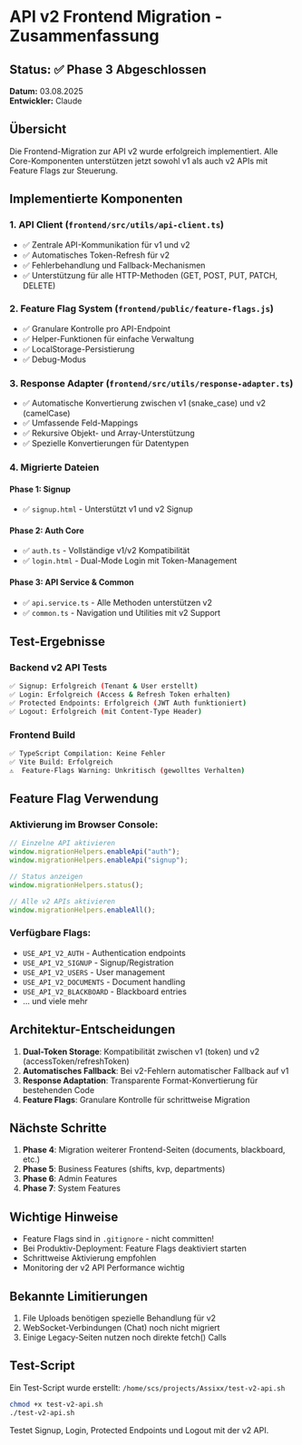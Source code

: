 # API v2 Frontend Migration - Zusammenfassung

## Status: ✅ Phase 3 Abgeschlossen

**Datum:** 03.08.2025  
**Entwickler:** Claude

## Übersicht

Die Frontend-Migration zur API v2 wurde erfolgreich implementiert. Alle Core-Komponenten unterstützen jetzt sowohl v1 als auch v2 APIs mit Feature Flags zur Steuerung.

## Implementierte Komponenten

### 1. API Client (`frontend/src/utils/api-client.ts`)

- ✅ Zentrale API-Kommunikation für v1 und v2
- ✅ Automatisches Token-Refresh für v2
- ✅ Fehlerbehandlung und Fallback-Mechanismen
- ✅ Unterstützung für alle HTTP-Methoden (GET, POST, PUT, PATCH, DELETE)

### 2. Feature Flag System (`frontend/public/feature-flags.js`)

- ✅ Granulare Kontrolle pro API-Endpoint
- ✅ Helper-Funktionen für einfache Verwaltung
- ✅ LocalStorage-Persistierung
- ✅ Debug-Modus

### 3. Response Adapter (`frontend/src/utils/response-adapter.ts`)

- ✅ Automatische Konvertierung zwischen v1 (snake_case) und v2 (camelCase)
- ✅ Umfassende Feld-Mappings
- ✅ Rekursive Objekt- und Array-Unterstützung
- ✅ Spezielle Konvertierungen für Datentypen

### 4. Migrierte Dateien

#### Phase 1: Signup

- ✅ `signup.html` - Unterstützt v1 und v2 Signup

#### Phase 2: Auth Core

- ✅ `auth.ts` - Vollständige v1/v2 Kompatibilität
- ✅ `login.html` - Dual-Mode Login mit Token-Management

#### Phase 3: API Service & Common

- ✅ `api.service.ts` - Alle Methoden unterstützen v2
- ✅ `common.ts` - Navigation und Utilities mit v2 Support

## Test-Ergebnisse

### Backend v2 API Tests

```bash
✅ Signup: Erfolgreich (Tenant & User erstellt)
✅ Login: Erfolgreich (Access & Refresh Token erhalten)
✅ Protected Endpoints: Erfolgreich (JWT Auth funktioniert)
✅ Logout: Erfolgreich (mit Content-Type Header)
```

### Frontend Build

```bash
✅ TypeScript Compilation: Keine Fehler
✅ Vite Build: Erfolgreich
⚠️  Feature-Flags Warning: Unkritisch (gewolltes Verhalten)
```

## Feature Flag Verwendung

### Aktivierung im Browser Console:

```javascript
// Einzelne API aktivieren
window.migrationHelpers.enableApi("auth");
window.migrationHelpers.enableApi("signup");

// Status anzeigen
window.migrationHelpers.status();

// Alle v2 APIs aktivieren
window.migrationHelpers.enableAll();
```

### Verfügbare Flags:

- `USE_API_V2_AUTH` - Authentication endpoints
- `USE_API_V2_SIGNUP` - Signup/Registration
- `USE_API_V2_USERS` - User management
- `USE_API_V2_DOCUMENTS` - Document handling
- `USE_API_V2_BLACKBOARD` - Blackboard entries
- ... und viele mehr

## Architektur-Entscheidungen

1. **Dual-Token Storage**: Kompatibilität zwischen v1 (token) und v2 (accessToken/refreshToken)
2. **Automatisches Fallback**: Bei v2-Fehlern automatischer Fallback auf v1
3. **Response Adaptation**: Transparente Format-Konvertierung für bestehenden Code
4. **Feature Flags**: Granulare Kontrolle für schrittweise Migration

## Nächste Schritte

1. **Phase 4**: Migration weiterer Frontend-Seiten (documents, blackboard, etc.)
2. **Phase 5**: Business Features (shifts, kvp, departments)
3. **Phase 6**: Admin Features
4. **Phase 7**: System Features

## Wichtige Hinweise

- Feature Flags sind in `.gitignore` - nicht committen!
- Bei Produktiv-Deployment: Feature Flags deaktiviert starten
- Schrittweise Aktivierung empfohlen
- Monitoring der v2 API Performance wichtig

## Bekannte Limitierungen

1. File Uploads benötigen spezielle Behandlung für v2
2. WebSocket-Verbindungen (Chat) noch nicht migriert
3. Einige Legacy-Seiten nutzen noch direkte fetch() Calls

## Test-Script

Ein Test-Script wurde erstellt: `/home/scs/projects/Assixx/test-v2-api.sh`

```bash
chmod +x test-v2-api.sh
./test-v2-api.sh
```

Testet Signup, Login, Protected Endpoints und Logout mit der v2 API.
